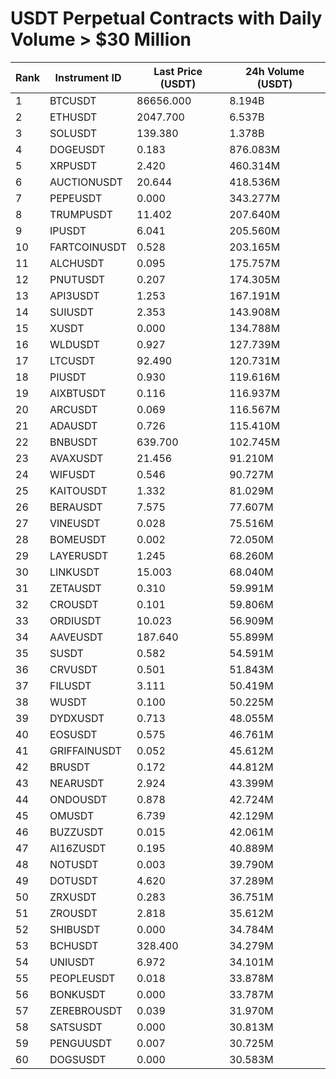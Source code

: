 # USDT Perpetual Contracts with Daily Volume > $30 Million

| Rank | Instrument ID | Last Price (USDT) | 24h Volume (USDT) |
|------|---------------|-------------------|-------------------|
| 1 | BTCUSDT | 86656.000 | 8.194B |
| 2 | ETHUSDT | 2047.700 | 6.537B |
| 3 | SOLUSDT | 139.380 | 1.378B |
| 4 | DOGEUSDT | 0.183 | 876.083M |
| 5 | XRPUSDT | 2.420 | 460.314M |
| 6 | AUCTIONUSDT | 20.644 | 418.536M |
| 7 | PEPEUSDT | 0.000 | 343.277M |
| 8 | TRUMPUSDT | 11.402 | 207.640M |
| 9 | IPUSDT | 6.041 | 205.560M |
| 10 | FARTCOINUSDT | 0.528 | 203.165M |
| 11 | ALCHUSDT | 0.095 | 175.757M |
| 12 | PNUTUSDT | 0.207 | 174.305M |
| 13 | API3USDT | 1.253 | 167.191M |
| 14 | SUIUSDT | 2.353 | 143.908M |
| 15 | XUSDT | 0.000 | 134.788M |
| 16 | WLDUSDT | 0.927 | 127.739M |
| 17 | LTCUSDT | 92.490 | 120.731M |
| 18 | PIUSDT | 0.930 | 119.616M |
| 19 | AIXBTUSDT | 0.116 | 116.937M |
| 20 | ARCUSDT | 0.069 | 116.567M |
| 21 | ADAUSDT | 0.726 | 115.410M |
| 22 | BNBUSDT | 639.700 | 102.745M |
| 23 | AVAXUSDT | 21.456 | 91.210M |
| 24 | WIFUSDT | 0.546 | 90.727M |
| 25 | KAITOUSDT | 1.332 | 81.029M |
| 26 | BERAUSDT | 7.575 | 77.607M |
| 27 | VINEUSDT | 0.028 | 75.516M |
| 28 | BOMEUSDT | 0.002 | 72.050M |
| 29 | LAYERUSDT | 1.245 | 68.260M |
| 30 | LINKUSDT | 15.003 | 68.040M |
| 31 | ZETAUSDT | 0.310 | 59.991M |
| 32 | CROUSDT | 0.101 | 59.806M |
| 33 | ORDIUSDT | 10.023 | 56.909M |
| 34 | AAVEUSDT | 187.640 | 55.899M |
| 35 | SUSDT | 0.582 | 54.591M |
| 36 | CRVUSDT | 0.501 | 51.843M |
| 37 | FILUSDT | 3.111 | 50.419M |
| 38 | WUSDT | 0.100 | 50.225M |
| 39 | DYDXUSDT | 0.713 | 48.055M |
| 40 | EOSUSDT | 0.575 | 46.761M |
| 41 | GRIFFAINUSDT | 0.052 | 45.612M |
| 42 | BRUSDT | 0.172 | 44.812M |
| 43 | NEARUSDT | 2.924 | 43.399M |
| 44 | ONDOUSDT | 0.878 | 42.724M |
| 45 | OMUSDT | 6.739 | 42.129M |
| 46 | BUZZUSDT | 0.015 | 42.061M |
| 47 | AI16ZUSDT | 0.195 | 40.889M |
| 48 | NOTUSDT | 0.003 | 39.790M |
| 49 | DOTUSDT | 4.620 | 37.289M |
| 50 | ZRXUSDT | 0.283 | 36.751M |
| 51 | ZROUSDT | 2.818 | 35.612M |
| 52 | SHIBUSDT | 0.000 | 34.784M |
| 53 | BCHUSDT | 328.400 | 34.279M |
| 54 | UNIUSDT | 6.972 | 34.101M |
| 55 | PEOPLEUSDT | 0.018 | 33.878M |
| 56 | BONKUSDT | 0.000 | 33.787M |
| 57 | ZEREBROUSDT | 0.039 | 31.970M |
| 58 | SATSUSDT | 0.000 | 30.813M |
| 59 | PENGUUSDT | 0.007 | 30.725M |
| 60 | DOGSUSDT | 0.000 | 30.583M |
